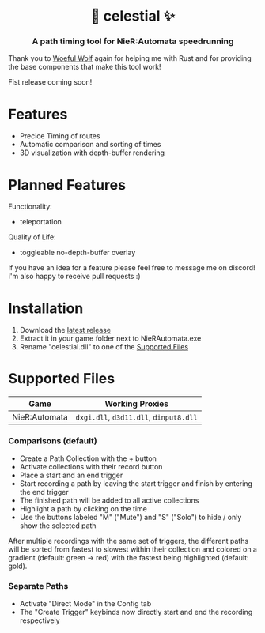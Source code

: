 <h1 align="center">🌌 celestial ✨</h1>
<h3 align="center">A path timing tool for NieR:Automata speedrunning</h3>

Thank you to [Woeful Wolf](https://github.com/WoefulWolf/) again for helping me with Rust and for providing the base components that make this tool work!

Fist release coming soon!

# Features
- Precice Timing of routes
- Automatic comparison and sorting of times
- 3D visualization with depth-buffer rendering

# Planned Features
Functionality:
- teleportation

Quality of Life:
- toggleable no-depth-buffer overlay

If you have an idea for a feature please feel free to message me on discord!\
I'm also happy to receive pull requests :)

# Installation
1. Download the [latest release](https://github.com/Hellbufl/celestial/releases)
2. Extract it in your game folder next to NieRAutomata.exe
3. Rename "celestial.dll" to one of the [Supported Files](#supported-files)

# Supported Files
| Game          | Working Proxies                           |
| ---           | ---                                       |
| NieR:Automata | `dxgi.dll`, `d3d11.dll`, `dinput8.dll`    |

<!---
# Usage
- Toggle the menu with the default keybind `HOME` (look up the other keybinds in the Config tab)
-->

### Comparisons (default)
- Create a Path Collection with the + button
- Activate collections with their record button
- Place a start and an end trigger
- Start recording a path by leaving the start trigger and finish by entering the end trigger
- The finished path will be added to all active collections
- Highlight a path by clicking on the time
- Use the buttons labeled "M" ("Mute") and "S" ("Solo") to hide / only show the selected path

After multiple recordings with the same set of triggers, the different paths will be sorted from fastest to slowest within their collection and colored on a gradient (default: green -> red) with the fastest being highlighted (default: gold).

### Separate Paths
- Activate "Direct Mode" in the Config tab
- The "Create Trigger" keybinds now directly start and end the recording respectively

<!---
# Known Issues
-->